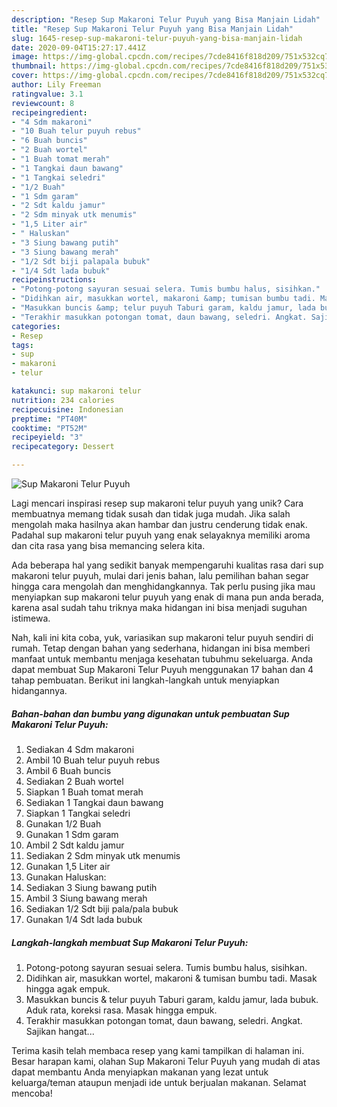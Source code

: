```yaml
---
description: "Resep Sup Makaroni Telur Puyuh yang Bisa Manjain Lidah"
title: "Resep Sup Makaroni Telur Puyuh yang Bisa Manjain Lidah"
slug: 1645-resep-sup-makaroni-telur-puyuh-yang-bisa-manjain-lidah
date: 2020-09-04T15:27:17.441Z
image: https://img-global.cpcdn.com/recipes/7cde8416f818d209/751x532cq70/sup-makaroni-telur-puyuh-foto-resep-utama.jpg
thumbnail: https://img-global.cpcdn.com/recipes/7cde8416f818d209/751x532cq70/sup-makaroni-telur-puyuh-foto-resep-utama.jpg
cover: https://img-global.cpcdn.com/recipes/7cde8416f818d209/751x532cq70/sup-makaroni-telur-puyuh-foto-resep-utama.jpg
author: Lily Freeman
ratingvalue: 3.1
reviewcount: 8
recipeingredient:
- "4 Sdm makaroni"
- "10 Buah telur puyuh rebus"
- "6 Buah buncis"
- "2 Buah wortel"
- "1 Buah tomat merah"
- "1 Tangkai daun bawang"
- "1 Tangkai seledri"
- "1/2 Buah"
- "1 Sdm garam"
- "2 Sdt kaldu jamur"
- "2 Sdm minyak utk menumis"
- "1,5 Liter air"
- " Haluskan"
- "3 Siung bawang putih"
- "3 Siung bawang merah"
- "1/2 Sdt biji palapala bubuk"
- "1/4 Sdt lada bubuk"
recipeinstructions:
- "Potong-potong sayuran sesuai selera. Tumis bumbu halus, sisihkan."
- "Didihkan air, masukkan wortel, makaroni &amp; tumisan bumbu tadi. Masak hingga agak empuk."
- "Masukkan buncis &amp; telur puyuh Taburi garam, kaldu jamur, lada bubuk. Aduk rata, koreksi rasa. Masak hingga empuk."
- "Terakhir masukkan potongan tomat, daun bawang, seledri. Angkat. Sajikan hangat..."
categories:
- Resep
tags:
- sup
- makaroni
- telur

katakunci: sup makaroni telur 
nutrition: 234 calories
recipecuisine: Indonesian
preptime: "PT40M"
cooktime: "PT52M"
recipeyield: "3"
recipecategory: Dessert

---
```



![Sup Makaroni Telur Puyuh](https://img-global.cpcdn.com/recipes/7cde8416f818d209/751x532cq70/sup-makaroni-telur-puyuh-foto-resep-utama.jpg)

Lagi mencari inspirasi resep sup makaroni telur puyuh yang unik? Cara membuatnya memang tidak susah dan tidak juga mudah. Jika salah mengolah maka hasilnya akan hambar dan justru cenderung tidak enak. Padahal sup makaroni telur puyuh yang enak selayaknya memiliki aroma dan cita rasa yang bisa memancing selera kita.



Ada beberapa hal yang sedikit banyak mempengaruhi kualitas rasa dari sup makaroni telur puyuh, mulai dari jenis bahan, lalu pemilihan bahan segar hingga cara mengolah dan menghidangkannya. Tak perlu pusing jika mau menyiapkan sup makaroni telur puyuh yang enak di mana pun anda berada, karena asal sudah tahu triknya maka hidangan ini bisa menjadi suguhan istimewa.


Nah, kali ini kita coba, yuk, variasikan sup makaroni telur puyuh sendiri di rumah. Tetap dengan bahan yang sederhana, hidangan ini bisa memberi manfaat untuk membantu menjaga kesehatan tubuhmu sekeluarga. Anda dapat membuat Sup Makaroni Telur Puyuh menggunakan 17 bahan dan 4 tahap pembuatan. Berikut ini langkah-langkah untuk menyiapkan hidangannya.

<!--inarticleads1-->

##### Bahan-bahan dan bumbu yang digunakan untuk pembuatan Sup Makaroni Telur Puyuh:

1. Sediakan 4 Sdm makaroni
1. Ambil 10 Buah telur puyuh rebus
1. Ambil 6 Buah buncis
1. Sediakan 2 Buah wortel
1. Siapkan 1 Buah tomat merah
1. Sediakan 1 Tangkai daun bawang
1. Siapkan 1 Tangkai seledri
1. Gunakan 1/2 Buah
1. Gunakan 1 Sdm garam
1. Ambil 2 Sdt kaldu jamur
1. Sediakan 2 Sdm minyak utk menumis
1. Gunakan 1,5 Liter air
1. Gunakan  Haluskan:
1. Sediakan 3 Siung bawang putih
1. Ambil 3 Siung bawang merah
1. Sediakan 1/2 Sdt biji pala/pala bubuk
1. Gunakan 1/4 Sdt lada bubuk




<!--inarticleads2-->

##### Langkah-langkah membuat Sup Makaroni Telur Puyuh:

1. Potong-potong sayuran sesuai selera. Tumis bumbu halus, sisihkan.
1. Didihkan air, masukkan wortel, makaroni &amp; tumisan bumbu tadi. Masak hingga agak empuk.
1. Masukkan buncis &amp; telur puyuh Taburi garam, kaldu jamur, lada bubuk. Aduk rata, koreksi rasa. Masak hingga empuk.
1. Terakhir masukkan potongan tomat, daun bawang, seledri. Angkat. Sajikan hangat...




Terima kasih telah membaca resep yang kami tampilkan di halaman ini. Besar harapan kami, olahan Sup Makaroni Telur Puyuh yang mudah di atas dapat membantu Anda menyiapkan makanan yang lezat untuk keluarga/teman ataupun menjadi ide untuk berjualan makanan. Selamat mencoba!
